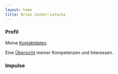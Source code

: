 ```yaml
---
layout: home
title: Brian Junker-Latocha
---
```

### Profil

Meine <a href="/contact">Kontaktdaten</a>.

Eine [Übersicht](/profile) meiner Kompetenzen und Interessen.
      
<!-- ### Portfolio -->

### Impulse